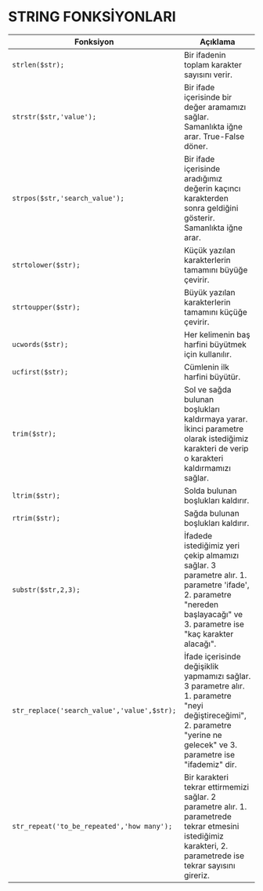 # STRING FONKSİYONLARI

| Fonksiyon | Açıklama |
| ----- | ----- |
| `strlen($str);` |  Bir ifadenin toplam karakter sayısını verir. |
| `strstr($str,'value');` |  Bir ifade içerisinde bir değer aramamızı sağlar. Samanlıkta iğne arar. True-False döner. |
| `strpos($str,'search_value');` | Bir ifade içerisinde aradığımız değerin kaçıncı karakterden sonra geldiğini gösterir. Samanlıkta iğne arar. |
| `strtolower($str);` | Küçük yazılan karakterlerin tamamını büyüğe çevirir. |
| `strtoupper($str);` | Büyük yazılan karakterlerin tamamını küçüğe çevirir. |
| `ucwords($str);` | Her kelimenin baş harfini büyütmek için kullanılır. |
| `ucfirst($str);` | Cümlenin ilk harfini büyütür. |
| `trim($str);` | Sol ve sağda bulunan boşlukları kaldırmaya yarar. İkinci parametre olarak istediğimiz karakteri de verip o karakteri kaldırmamızı sağlar. |
| `ltrim($str);` | Solda bulunan boşlukları kaldırır. |
| `rtrim($str);` | Sağda bulunan boşlukları kaldırır. |
| `substr($str,2,3);` | İfadede istediğimiz yeri çekip almamızı sağlar. 3 parametre alır. 1. parametre 'ifade', 2. parametre "nereden başlayacağı" ve 3. parametre ise "kaç karakter alacağı". |
| `str_replace('search_value','value',$str);` | İfade içerisinde değişiklik yapmamızı sağlar. 3 parametre alır. 1. parametre "neyi değiştireceğimi", 2. parametre "yerine ne gelecek" ve 3. parametre ise "ifademiz" dir.|
| `str_repeat('to_be_repeated','how many');` | Bir karakteri tekrar ettirmemizi sağlar. 2 parametre alır. 1. parametrede tekrar etmesini istediğimiz karakteri, 2. parametrede ise tekrar sayısını gireriz. |
